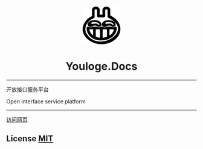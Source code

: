 <p align="center"><a href="https://youfeed.github.io" target="_blank" rel="noopener noreferrer"><img width="100" src="/loge.svg" alt="youloge logo"></a></p>

<h1 align="center">Youloge.Docs</h1>

---

开放接口服务平台

Open interface service platform

---

[访问网页](https://youfeed.github.io/)

## License [MIT](https://opensource.org/licenses/MIT)



